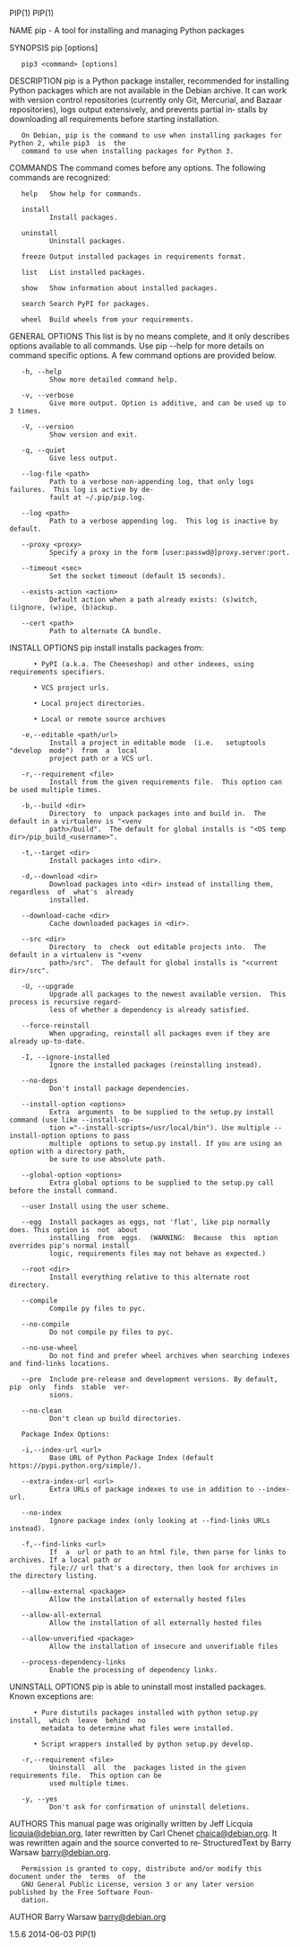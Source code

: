 PIP(1)                                                                                          PIP(1)

NAME
       pip - A tool for installing and managing Python packages

SYNOPSIS
       pip <command> [options]

       pip3 <command> [options]

DESCRIPTION
       pip  is  a  Python  package installer, recommended for installing Python packages which are not
       available in the Debian archive.  It can work with version control repositories (currently only
       Git,  Mercurial,  and  Bazaar  repositories), logs output extensively, and prevents partial in‐
       stalls by downloading all requirements before starting installation.

       On Debian, pip is the command to use when installing packages for Python 2, while pip3  is  the
       command to use when installing packages for Python 3.

COMMANDS
       The command comes before any options.  The following commands are recognized:

       help   Show help for commands.

       install
              Install packages.

       uninstall
              Uninstall packages.

       freeze Output installed packages in requirements format.

       list   List installed packages.

       show   Show information about installed packages.

       search Search PyPI for packages.

       wheel  Build wheels from your requirements.

GENERAL OPTIONS
       This  list  is  by  no means complete, and it only describes options available to all commands.
       Use pip <command> --help for more details on command specific options.  A few  command  options
       are provided below.

       -h, --help
              Show more detailed command help.

       -v, --verbose
              Give more output. Option is additive, and can be used up to 3 times.

       -V, --version
              Show version and exit.

       -q, --quiet
              Give less output.

       --log-file <path>
              Path to a verbose non-appending log, that only logs failures.  This log is active by de‐
              fault at ~/.pip/pip.log.

       --log <path>
              Path to a verbose appending log.  This log is inactive by default.

       --proxy <proxy>
              Specify a proxy in the form [user:passwd@]proxy.server:port.

       --timeout <sec>
              Set the socket timeout (default 15 seconds).

       --exists-action <action>
              Default action when a path already exists: (s)witch, (i)gnore, (w)ipe, (b)ackup.

       --cert <path>
              Path to alternate CA bundle.

INSTALL OPTIONS
       pip install installs packages from:

          • PyPI (a.k.a. The Cheeseshop) and other indexes, using requirements specifiers.

          • VCS project urls.

          • Local project directories.

          • Local or remote source archives

       -e,--editable <path/url>
              Install a project in editable mode  (i.e.   setuptools  "develop  mode")  from  a  local
              project path or a VCS url.

       -r,--requirement <file>
              Install from the given requirements file.  This option can be used multiple times.

       -b,--build <dir>
              Directory  to  unpack packages into and build in.  The default in a virtualenv is "<venv
              path>/build".  The default for global installs is "<OS temp dir>/pip_build_<username>".

       -t,--target <dir>
              Install packages into <dir>.

       -d,--download <dir>
              Download packages into <dir> instead of installing them, regardless  of  what's  already
              installed.

       --download-cache <dir>
              Cache downloaded packages in <dir>.

       --src <dir>
              Directory  to  check  out editable projects into.  The default in a virtualenv is "<venv
              path>/src".  The default for global installs is "<current dir>/src".

       -U, --upgrade
              Upgrade all packages to the newest available version.  This process is recursive regard‐
              less of whether a dependency is already satisfied.

       --force-reinstall
              When upgrading, reinstall all packages even if they are already up-to-date.

       -I, --ignore-installed
              Ignore the installed packages (reinstalling instead).

       --no-deps
              Don't install package dependencies.

       --install-option <options>
              Extra  arguments  to be supplied to the setup.py install command (use like --install-op‐
              tion ="--install-scripts=/usr/local/bin"). Use multiple --install-option options to pass
              multiple  options to setup.py install. If you are using an option with a directory path,
              be sure to use absolute path.

       --global-option <options>
              Extra global options to be supplied to the setup.py call before the install command.

       --user Install using the user scheme.

       --egg  Install packages as eggs, not 'flat', like pip normally does. This option is  not  about
              installing  from  eggs.  (WARNING:  Because  this  option overrides pip's normal install
              logic, requirements files may not behave as expected.)

       --root <dir>
              Install everything relative to this alternate root directory.

       --compile
              Compile py files to pyc.

       --no-compile
              Do not compile py files to pyc.

       --no-use-wheel
              Do not find and prefer wheel archives when searching indexes and find-links locations.

       --pre  Include pre-release and development versions. By default, pip  only  finds  stable  ver‐
              sions.

       --no-clean
              Don't clean up build directories.

       Package Index Options:

       -i,--index-url <url>
              Base URL of Python Package Index (default https://pypi.python.org/simple/).

       --extra-index-url <url>
              Extra URLs of package indexes to use in addition to --index-url.

       --no-index
              Ignore package index (only looking at --find-links URLs instead).

       -f,--find-links <url>
              If  a  url or path to an html file, then parse for links to archives. If a local path or
              file:// url that's a directory, then look for archives in the directory listing.

       --allow-external <package>
              Allow the installation of externally hosted files

       --allow-all-external
              Allow the installation of all externally hosted files

       --allow-unverified <package>
              Allow the installation of insecure and unverifiable files

       --process-dependency-links
              Enable the processing of dependency links.

UNINSTALL OPTIONS
       pip is able to uninstall most installed packages. Known exceptions are:

          • Pure distutils packages installed with python setup.py  install,  which  leave  behind  no
            metadata to determine what files were installed.

          • Script wrappers installed by python setup.py develop.

       -r,--requirement <file>
              Uninstall  all  the  packages listed in the given requirements file.  This option can be
              used multiple times.

       -y, --yes
              Don't ask for confirmation of uninstall deletions.

AUTHORS
       This manual page was originally written by Jeff Licquia <licquia@debian.org>,  later  rewritten
       by  Carl  Chenet  <chaica@debian.org>.   It was rewritten again and the source converted to re‐
       StructuredText by Barry Warsaw <barry@debian.org>.

       Permission is granted to copy, distribute and/or modify this document under the  terms  of  the
       GNU General Public License, version 3 or any later version published by the Free Software Foun‐
       dation.

AUTHOR
       Barry Warsaw <barry@debian.org>

1.5.6                                         2014-06-03                                        PIP(1)
